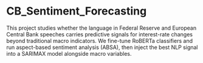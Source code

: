 # CB_Sentiment_Forecasting
This project studies whether the language in Federal Reserve and European Central Bank speeches carries predictive signals for interest-rate changes beyond traditional macro indicators. We fine-tune RoBERTa classifiers and run aspect-based sentiment analysis (ABSA), then inject the best NLP signal into a SARIMAX model alongside macro variables.
